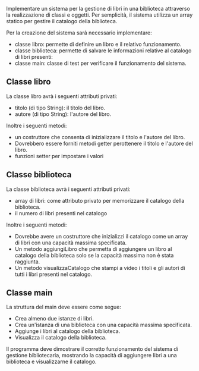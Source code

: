 Implementare un sistema per la gestione di libri in una biblioteca attraverso la realizzazione di classi e oggetti. 
Per semplicità, il sistema utilizza un array statico per gestire il catalogo della biblioteca. 

Per la creazione del sistema sarà necessario implementare:

- classe libro: permette di definire un libro e il relativo funzionamento.
- classe biblioteca: permette di salvare le informazioni relative al catalogo di libri presenti:
- classe main: classe di test per verificare il funzionamento del sistema.

## Classe libro

La classe libro avrà i seguenti attributi privati:
  - titolo (di tipo String): il titolo del libro.
  - autore (di tipo String): l'autore del libro.

Inoltre i seguenti metodi:
  - un costruttore che consenta di inizializzare il titolo e l'autore del libro. 
  - Dovrebbero essere forniti metodi getter perottenere il titolo e l'autore del libro.
  - funzioni setter per impostare i valori


## Classe biblioteca

La classe biblioteca avrà i seguenti attributi privati:

  - array di libri: come attributo privato per memorizzare il catalogo della biblioteca. 
  - il numero di libri presenti nel catalogo

Inoltre i seguenti metodi:

  - Dovrebbe avere un costruttore che inizializzi il catalogo come un array di libri con
una capacità massima specificata.
  - Un metodo aggiungiLibro che permetta di aggiungere un libro al catalogo della biblioteca solo se la capacità massima non è
stata raggiunta. 
  - Un metodo visualizzaCatalogo che stampi a video i titoli e gli autori di tutti i libri presenti nel catalogo.


## Classe main

La struttura del main deve essere come segue:

  - Crea almeno due istanze di libri. 
  - Crea un'istanza di una biblioteca con una capacità massima specificata. 
  - Aggiunge i libri al catalogo della biblioteca.
  - Visualizza il catalogo della biblioteca. 
  
Il programma deve dimostrare il corretto funzionamento del sistema di gestione bibliotecaria, mostrando la capacità di aggiungere libri a una biblioteca e visualizzarne il catalogo.